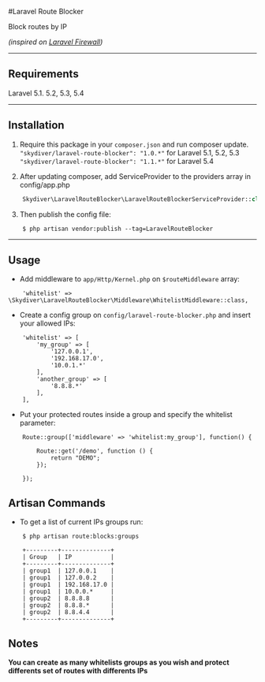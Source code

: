 #Laravel Route Blocker

Block routes by IP

*(inspired on [Laravel Firewall](https://github.com/antonioribeiro/firewall))*

---

## Requirements
Laravel 5.1. 5.2, 5.3, 5.4

---

## Installation

1. Require this package in your `composer.json` and run composer update.  
`"skydiver/laravel-route-blocker": "1.0.*"` for Laravel 5.1, 5.2, 5.3   
`"skydiver/laravel-route-blocker": "1.1.*"` for Laravel 5.4 

2. After updating composer, add ServiceProvider to the providers array in config/app.php
```php
    Skydiver\LaravelRouteBlocker\LaravelRouteBlockerServiceProvider::class,
```

3. Then publish the config file:
```
    $ php artisan vendor:publish --tag=LaravelRouteBlocker
```

---

## Usage

* Add middleware to `app/Http/Kernel.php` on `$routeMiddleware` array:
```
    'whitelist' => \Skydiver\LaravelRouteBlocker\Middleware\WhitelistMiddleware::class,
```

* Create a config group on `config/laravel-route-blocker.php` and insert your allowed IPs:
```
    'whitelist' => [
        'my_group' => [
            '127.0.0.1',
            '192.168.17.0',
            '10.0.1.*'
        ],
        'another_group' => [
            '8.8.8.*'
        ],        
    ],
```

* Put your protected routes inside a group and specify the whitelist parameter:
```
    Route::group(['middleware' => 'whitelist:my_group'], function() {

        Route::get('/demo', function () {
            return "DEMO";
        });

    });
```



## Artisan Commands
* To get a list of current IPs groups run:
```
    $ php artisan route:blocks:groups
```

```
    +---------+--------------+
    | Group   | IP           |
    +---------+--------------+
    | group1  | 127.0.0.1    |
    | group1  | 127.0.0.2    |
    | group1  | 192.168.17.0 |
    | group1  | 10.0.0.*     |
    | group2  | 8.8.8.8      |
    | group2  | 8.8.8.*      |
    | group2  | 8.8.4.4      |
    +---------+--------------+
```



## Notes

**You can create as many whitelists groups as you wish and protect differents set of routes with differents IPs**

